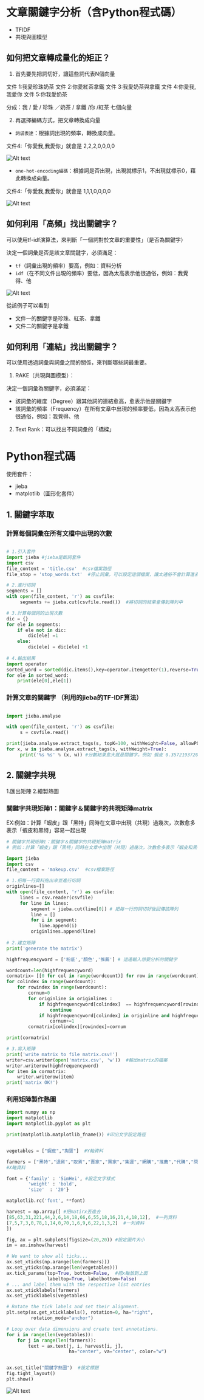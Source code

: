 # 文章關鍵字分析（含Python程式碼）

- TFIDF
- 共現與圖模型

## 如何把文章轉成量化的矩正？


1. 首先要先把詞切好，讓這些詞代表N個向量

文件 1:我愛珍珠奶茶
文件 2:你愛紅茶拿鐵
文件 3:我愛奶茶與拿鐵
文件 4:你愛我,我愛你
文件 5:你我愛奶茶

分成：我 / 愛 / 珍珠 ／奶茶 / 拿鐵 /你 /紅茶 七個向量

2. 再選擇編碼方式，把文章轉換成向量

- `詞袋表達`：根據詞出現的頻率，轉換成向量。

文件4:「你愛我,我愛你」就會是 2,2,2,0,0,0,0

![Alt text](img/詞袋表達.png)

- `one-hot-encoding編碼`：根據詞是否出現，出現就標示1，不出現就標示0，藉此轉換成向量。

文件4:「你愛我,我愛你」就會是 1,1,1,0,0,0,0

![Alt text](img/one-hot-encoding編碼.png)

## 如何利用「高頻」找出關鍵字？

可以使用tf-idf演算法，來判斷「一個詞對於文章的重要性」（是否為關鍵字）

決定一個詞彙是否是該文章關鍵字，必須滿足：
- `tf`（詞彙出現的頻率）要高，例如：資料分析
- `idf`（在不同文件出現的頻率）要低，因為太高表示他很通俗，例如：我覺得、他

![Alt text](img/tf-idf.png)

從該例子可以看到
- 文件一的關鍵字是珍珠、紅茶、拿鐵
- 文件二的關鍵字是拿鐵


## 如何利用「連結」找出關鍵字？

可以使用透過詞彙與詞彙之間的關係，來判斷哪些詞最重要。

1.  RAKE（共現與圖模型）：

決定一個詞彙為關鍵字，必須滿足：
- 該詞彙的維度（Degree）跟其他詞的連結愈高，愈表示他是關鍵字
- 該詞彙的頻率（Frequency）在所有文章中出現的頻率要低，因為太高表示他很通俗，例如：我覺得、他


2. Text Rank：可以找出不同詞彙的「橋樑」


# Python程式碼

使用套件：
- jieba
- matplotlib（圖形化套件）

## 1. 關鍵字萃取

### 計算每個詞彙在所有文檔中出現的次數

```py

# 1.引入套件
import jieba #jieba是斷詞套件
import csv
file_content = 'title.csv'  #csv檔案路徑
file_stop = 'stop_words.txt'  #停止詞彙，可以設定這個檔案，讓太通俗不會計算進去

# 2.進行切詞
segments = []
with open(file_content, 'r') as csvfile:  
     segments += jieba.cut(csvfile.read())  #將切詞的結果會傳到陣列中

# 3.計算每個詞的出現次數        
dic = {}
for ele in segments:
    if ele not in dic:
        dic[ele] =1
    else:
        dic[ele] = dic[ele] +1
        
# 4.輸出結果
import operator 
sorted_word = sorted(dic.items(),key=operator.itemgetter(1),reverse=True)
for ele in sorted_word:
    print(ele[0],ele[1])
```

### 計算文章的關鍵字 （利用的jieba的TF-IDF算法）

```py

import jieba.analyse

with open(file_content, 'r') as csvfile:  
     s = csvfile.read()

print(jieba.analyse.extract_tags(s, topK=100, withWeight=False, allowPOS=()))
for x, w in jieba.analyse.extract_tags(s, withWeight=True):
     print('%s %s' % (x, w)) #分數結果愈大就是關鍵字。例如 蝦皮 0.3572193720138916 > 賣家 0.22530289459742706，表示蝦皮是關鍵字

```

## 2. 關鍵字共現

1.匯出矩陣
2.繪製熱圖

### 關鍵字共現矩陣1：關鍵字＆關鍵字的共現矩陣matrix   
EX:例如：計算「蝦皮」跟「黑特」同時在文章中出現（共現）過幾次，次數愈多表示「蝦皮和黑特」容易一起出現
```py
# 關鍵字共現矩陣1：關鍵字＆關鍵字的共現矩陣matrix   
# 例如：計算「蝦皮」跟「黑特」同時在文章中出現（共現）過幾次，次數愈多表示「蝦皮和黑特」容易一起出現

import jieba
import csv
file_content = 'makeup.csv'  #csv檔案路徑

# 1.把每一行資料拖出來並進行切詞
originlines=[]
with open(file_content, 'r') as csvfile:  
     lines = csv.reader(csvfile)
     for line in lines:
         segment = jieba.cut(line[0]) # 把每一行的詞切好後回傳該陣列
         line = []
         for i in segment:
            line.append(i)
         originlines.append(line)  
         
# 2.建立矩陣
print('generate the matrix')

highfrequencyword = ['粉底','顏色','推薦'] # 這邊輸入想要分析的關鍵字

wordcount=len(highfrequencyword)
cormatrix= [[0 for col in range(wordcount)] for row in range(wordcount)] #建立都是0的矩陣
for colindex in range(wordcount):
    for rowindex in range(wordcount):
        cornum=0
        for originline in originlines :
            if highfrequencyword[colindex]  == highfrequencyword[rowindex]:
                continue
            if highfrequencyword[colindex] in originline and highfrequencyword[rowindex] in originline:
                cornum+=1
        cormatrix[colindex][rowindex]=cornum

print(cormatrix)

# 3.寫入矩陣
print('write matrix to file matrix.csv!')
writer=csv.writer(open('matrix.csv', 'w'))  #輸出matrix的檔案
writer.writerow(highfrequencyword)
for item in cormatrix:
    writer.writerow(item)
print('matrix OK!')
```

### 利用矩陣製作熱圖

```py
import numpy as np
import matplotlib
import matplotlib.pyplot as plt

print(matplotlib.matplotlib_fname()) #印出文字設定路徑


vegetables = ["蝦皮","掏寶"]  #Y軸資料

farmers = ["黑特","退貨","取貨","賣家","買家","集運","網購","推薦","代購","問題","請問","購物","請益","詢問","分享","買過","怎麼","有人"]
#X軸資料

font = {'family' : 'SimHei', #設定文字樣式
        'weight' : 'bold',
        'size'  : '20'}

matplotlib.rc('font', **font)

harvest = np.array([ #把matirx丟進去
[85,63,31,221,44,2,6,14,18,66,6,55,18,16,21,4,18,12],  #一列資料
[7,5,7,3,0,78,1,14,0,70,1,6,9,6,22,1,3,2]  #一列資料
])

fig, ax = plt.subplots(figsize=(20,20)) #設定圖片大小
im = ax.imshow(harvest)

# We want to show all ticks...
ax.set_xticks(np.arange(len(farmers)))
ax.set_yticks(np.arange(len(vegetables)))
ax.tick_params(top=True, bottom=False,  #把x軸放到上面
               labeltop=True, labelbottom=False)
# ... and label them with the respective list entries
ax.set_xticklabels(farmers)
ax.set_yticklabels(vegetables)

# Rotate the tick labels and set their alignment.
plt.setp(ax.get_xticklabels(), rotation=0, ha="right",
         rotation_mode="anchor")

# Loop over data dimensions and create text annotations.
for i in range(len(vegetables)):
    for j in range(len(farmers)):
        text = ax.text(j, i, harvest[i, j],
                       ha="center", va="center", color="w")


ax.set_title("關鍵字熱圖")  #設定標題
fig.tight_layout()
plt.show()
```

![Alt text](img/dcard網路購物版.png)